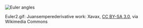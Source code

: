 ![Euler angles](https://upload.wikimedia.org/wikipedia/commons/8/85/Euler2a.gif)

Euler2.gif: Juansemperederivative work: Xavax, [CC BY-SA 3.0](https://creativecommons.org/licenses/by-sa/3.0), via Wikimedia Commons
